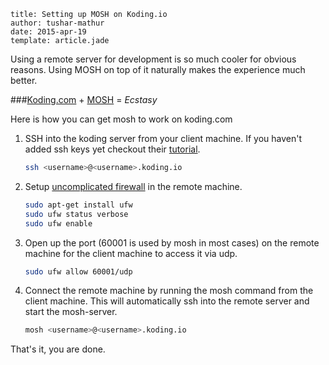 ```metadata
title: Setting up MOSH on Koding.io
author: tushar-mathur
date: 2015-apr-19
template: article.jade
```

Using a remote server for development is so much cooler for obvious reasons. Using MOSH on top of it naturally makes the experience much better.

###[Koding.com](https://koding.com) + [MOSH](https://mosh.mit.edu/#getting) = *Ecstasy*


Here is how you can get mosh to work on koding.com

1. SSH into the koding server from your client machine. If you haven't added ssh keys yet checkout their [tutorial](http://learn.koding.com/guides/ssh-into-your-vm/). 
    ```bash
    ssh <username>@<username>.koding.io
    ```

2. Setup [uncomplicated firewall](https://help.ubuntu.com/community/UFW) in the remote machine.
    ```bash
    sudo apt-get install ufw
    sudo ufw status verbose
    sudo ufw enable
    ```

4. Open up the port (60001 is used by mosh in most cases) on the remote machine for the client machine to access it via udp.
    ```bash
    sudo ufw allow 60001/udp
    ```

5. Connect the remote machine by running the mosh command from the client machine. This will automatically ssh into the remote server and start the mosh-server.
    ```bash
    mosh <username>@<username>.koding.io
    ```

That's it, you are done.